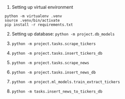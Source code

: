
1. Setting up virtual environment

```
python -m virtualenv .venv
source .venv/bin/activate
pip install -r requirements.txt
```

2. Setting up database: `python -m project.db_models`

3. `python -m project.tasks.scrape_tickers`

4. `python -m project.tasks.insert_tickers_db`

5. `python -m project.tasks.scrape_news`

6. `python -m project.tasks.insert_news_db`

7. `python -m project.ml_models.train_extract_tickers`

8. `python -m tasks.insert_news_to_tickers_db`